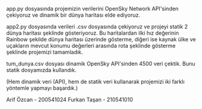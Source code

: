 app.py dosyasında projemizin verilerini OpenSky Network API'sinden çekiyoruz ve dinamik bir dünya haritası elde ediyoruz.

app2.py dosyasında verileri .csv dosyasında çekiyoruz ve projeyi statik 2 dünya haritası şeklinde gösteriyoruz. Bu haritalardan ilki hız değerinin Rainbow şekilde dünya haritası üzerinde gösterme, 
diğeri ise kaynak ülke ve uçakların mevcut konumu değerleri arasında rota şeklinde gösterme şeklinde projemizi tamamladık. 

tum_dunya.csv dosyası dinamik OpenSky API'sinden 4500 veri çektik. Bunu statik dosyamızda kullandık.

(Hem dinamik veri (API), hem de statik veri kullanarak projemizi iki farklı yöntemle yapmayı başardık.)




Arif Özcan - 200541024
Furkan Taşan - 210541010
